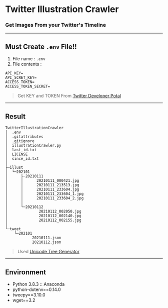# Twitter Illustration Crawler
### Get Images From your Twitter's Timeline

---

## Must Create `.env` File!!
1. File name : `.env`
2. File contents :
```
API_KEY=
API_SCRET_KEY=
ACCESS_TOKEN=
ACCESS_TOKEN_SECRET=
```
> Get KEY and TOKEN From [Twitter Developer Potal](https://developer.twitter.com/en/portal/dashboard)

---

## Result
```
TwitterIllustrationCrawler
│  .env
│  .gitattributes
│  .gitignore
│  illustrationCrawler.py
│  last_id.txt
│  LICENSE
│  since_id.txt
│  
├─illust
│  └─202101
│      ├─20210111
│      │      20210111_000421.jpg
│      │      20210111_213513.jpg
│      │      20210111_233604.jpg
│      │      20210111_233604_1.jpg
│      │      20210111_233604_2.jpg
│      │      
│      └─20210112
│              20210112_002050.jpg
│              20210112_002140.jpg
│              20210112_002155.jpg
│              
└─tweet
    └─202101
            20210111.json
            20210112.json
```
> Used [Unicode Tree Generator](https://github.com/sammy310/Tree-Creater)

---

## Environment
- Python 3.8.3 :: Anaconda
- python-dotenv==0.14.0
- tweepy==3.10.0
- wget==3.2
